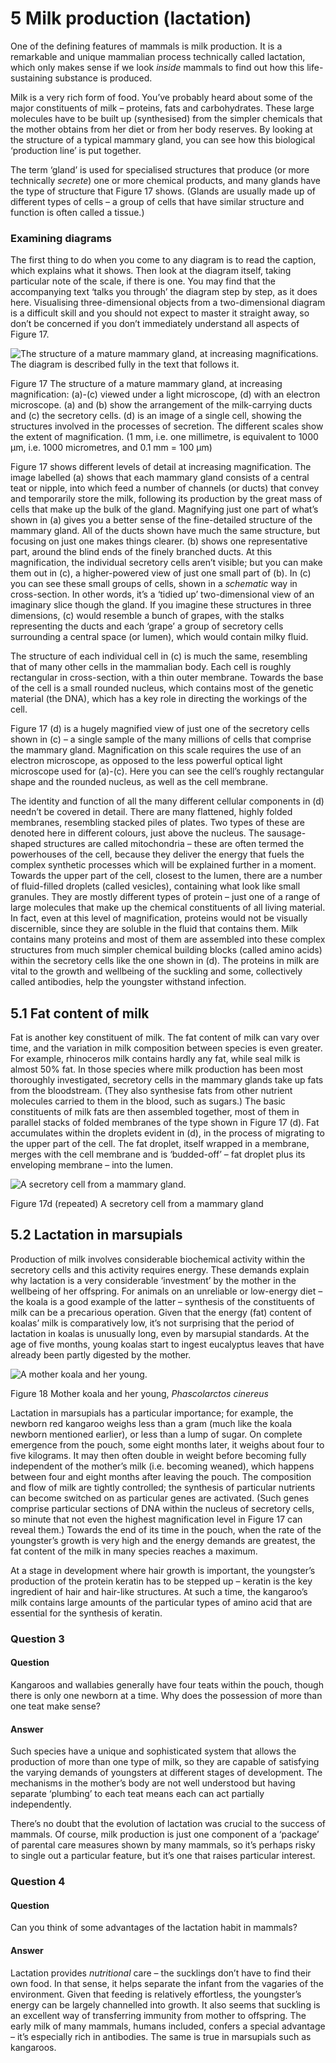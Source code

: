 # 5 Milk production (lactation)


One of the defining features of mammals is milk production. It is a remarkable and unique mammalian process technically called lactation, which only makes sense if we look *inside* mammals to find out how this life-sustaining substance is produced.

Milk is a very rich form of food. You’ve probably heard about some of the major constituents of milk – proteins, fats and carbohydrates. These large molecules have to be built up (synthesised) from the simpler chemicals that the mother obtains from her diet or from her body reserves. By looking at the structure of a typical mammary gland, you can see how this biological ‘production line’ is put together.

The term ‘gland’ is used for specialised structures that produce (or more technically *secrete*) one or more chemical products, and many glands have the type of structure that Figure 17 shows. (Glands are usually made up of different types of cells – a group of cells that have similar structure and function is often called a tissue.)


### Examining diagrams

The first thing to do when you come to any diagram is to read the caption, which explains what it shows. Then look at the diagram itself, taking particular note of the scale, if there is one. You may find that the accompanying text ‘talks you through’ the diagram step by step, as it does here. Visualising three-dimensional objects from a two-dimensional diagram is a difficult skill and you should not expect to master it straight away, so don’t be concerned if you don’t immediately understand all aspects of Figure 17.




![The structure of a mature mammary gland, at increasing magnifications. The diagram is described fully in the text that follows it.](../images/s182_12_figure_16.jpg)


Figure 17 The structure of a mature mammary gland, at increasing magnification: (a)-(c) viewed under a light microscope, (d) with an electron microscope. (a) and (b) show the arrangement of the milk-carrying ducts and (c) the secretory cells. (d) is an image of a single cell, showing the structures involved in the processes of secretion. The different scales show the extent of magnification. (1 mm, i.e. one millimetre, is equivalent to 1000 μm, i.e. 1000 micrometres, and 0.1 mm = 100 μm)


Figure 17 shows different levels of detail at increasing magnification. The image labelled (a) shows that each mammary gland consists of a central teat or nipple, into which feed a number of channels (or ducts) that convey and temporarily store the milk, following its production by the great mass of cells that make up the bulk of the gland. Magnifying just one part of what’s shown in (a) gives you a better sense of the fine-detailed structure of the mammary gland. All of the ducts shown have much the same structure, but focusing on just one makes things clearer. (b) shows one representative part, around the blind ends of the finely branched ducts. At this magnification, the individual secretory cells aren’t visible; but you can make them out in (c), a higher-powered view of just one small part of (b). In (c) you can see these small groups of cells, shown in a *schematic* way in cross-section. In other words, it’s a ‘tidied up’ two-dimensional view of an imaginary slice though the gland. If you imagine these structures in three dimensions, (c) would resemble a bunch of grapes, with the stalks representing the ducts and each ‘grape’ a group of secretory cells surrounding a central space (or lumen), which would contain milky fluid.

The structure of each individual cell in (c) is much the same, resembling that of many other cells in the mammalian body. Each cell is roughly rectangular in cross-section, with a thin outer membrane. Towards the base of the cell is a small rounded nucleus, which contains most of the genetic material (the DNA), which has a key role in directing the workings of the cell.

Figure 17 (d) is a hugely magnified view of just one of the secretory cells shown in (c) – a single sample of the many millions of cells that comprise the mammary gland. Magnification on this scale requires the use of an electron microscope, as opposed to the less powerful optical light microscope used for (a)-(c). Here you can see the cell’s roughly rectangular shape and the rounded nucleus, as well as the cell membrane.

The identity and function of all the many different cellular components in (d) needn’t be covered in detail. There are many flattened, highly folded membranes, resembling stacked piles of plates. Two types of these are denoted here in different colours, just above the nucleus. The sausage-shaped structures are called mitochondria – these are often termed the powerhouses of the cell, because they deliver the energy that fuels the complex synthetic processes which will be explained further in a moment. Towards the upper part of the cell, closest to the lumen, there are a number of fluid-filled droplets (called vesicles), containing what look like small granules. They are mostly different types of protein – just one of a range of large molecules that make up the chemical constituents of all living material. In fact, even at this level of magnification, proteins would not be visually discernible, since they are soluble in the fluid that contains them. Milk contains many proteins and most of them are assembled into these complex structures from much simpler chemical building blocks (called amino acids) within the secretory cells like the one shown in (d). The proteins in milk are vital to the growth and wellbeing of the suckling and some, collectively called antibodies, help the youngster withstand infection.


## 5.1 Fat content of milk


Fat is another key constituent of milk. The fat content of milk can vary over time, and the variation in milk composition between species is even greater. For example, rhinoceros milk contains hardly any fat, while seal milk is almost 50% fat. In those species where milk production has been most thoroughly investigated, secretory cells in the mammary glands take up fats from the bloodstream. (They also synthesise fats from other nutrient molecules carried to them in the blood, such as sugars.) The basic constituents of milk fats are then assembled together, most of them in parallel stacks of folded membranes of the type shown in Figure 17 (d). Fat accumulates within the droplets evident in (d), in the process of migrating to the upper part of the cell. The fat droplet, itself wrapped in a membrane, merges with the cell membrane and is ‘budded-off’ – fat droplet plus its enveloping membrane – into the lumen.


![A secretory cell from a mammary gland.](../images/s182_12_figure_16d.jpg)


Figure 17d (repeated) A secretory cell from a mammary gland



## 5.2 Lactation in marsupials


Production of milk involves considerable biochemical activity within the secretory cells and this activity requires energy. These demands explain why lactation is a very considerable ‘investment’ by the mother in the wellbeing of her offspring. For animals on an unreliable or low-energy diet – the koala is a good example of the latter – synthesis of the constituents of milk can be a precarious operation. Given that the energy (fat) content of koalas’ milk is comparatively low, it’s not surprising that the period of lactation in koalas is unusually long, even by marsupial standards. At the age of five months, young koalas start to ingest eucalyptus leaves that have already been partly digested by the mother.


![A mother koala and her young.](../images/s182_12_figure_17_true.jpg)


Figure 18 Mother koala and her young, *Phascolarctos cinereus*


Lactation in marsupials has a particular importance; for example, the newborn red kangaroo weighs less than a gram  (much like the koala newborn mentioned earlier), or less than a lump of sugar. On complete emergence from the pouch, some eight months later, it weighs about four to five kilograms. It may then often double in weight before becoming fully independent of the mother’s milk (i.e. becoming weaned), which happens between four and eight months after leaving the pouch. The composition and flow of milk are tightly controlled; the synthesis of particular nutrients can become switched on as particular genes are activated. (Such genes comprise particular sections of DNA within the nucleus of secretory cells, so minute that not even the highest magnification level in Figure 17 can reveal them.) Towards the end of its time in the pouch, when the rate of the youngster’s growth is very high and the energy demands are greatest, the fat content of the milk in many species reaches a maximum.

At a stage in development where hair growth is important, the youngster’s production of the protein keratin has to be stepped up – keratin is the key ingredient of hair and hair-like structures. At such a time, the kangaroo’s milk contains large amounts of the particular types of amino acid that are essential for the synthesis of keratin.
<!--SAQ id=saq004-->

### Question 3


#### Question

Kangaroos and wallabies generally have four teats within the pouch, though there is only one newborn at a time. Why does the possession of more than one teat make sense?


#### Answer

Such species have a unique and sophisticated system that allows the production of more than one type of milk, so they are capable of satisfying the varying demands of youngsters at different stages of development. The mechanisms in the mother’s body are not well understood but having separate ‘plumbing’ to each teat means each can act partially independently.
<!--ENDSAQ-->
There’s no doubt that the evolution of lactation was crucial to the success of mammals. Of course, milk production is just one component of a ‘package’ of parental care measures shown by many mammals, so it’s perhaps risky to single out a particular feature, but it’s one that raises particular interest.
<!--SAQ id=saq005-->

### Question 4


#### Question

Can you think of some advantages of the lactation habit in mammals?


#### Answer

Lactation provides *nutritional* care – the sucklings don’t have to find their own food. In that sense, it helps separate the infant from the vagaries of the environment. Given that feeding is relatively effortless, the youngster’s energy can be largely channelled into growth. It also seems that suckling is an excellent way of transferring immunity from mother to offspring. The early milk of many mammals, humans included, confers a special advantage – it’s especially rich in antibodies. The same is true in marsupials such as kangaroos.
<!--ENDSAQ-->
